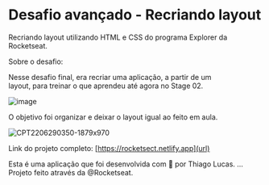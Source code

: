 # Desafio avançado - Recriando layout

Recriando layout utilizando HTML e CSS do programa Explorer da Rocketseat.

Sobre o desafio:

Nesse desafio final, era recriar uma aplicação, a partir de um layout, para treinar o que aprendeu até agora no Stage 02.

![image](https://user-images.githubusercontent.com/65739291/176373220-d3f0eb2d-b478-44f3-bc86-89bd35c73b71.png)

O objetivo foi organizar e deixar o layout igual ao feito em aula.

![CPT2206290350-1879x970](https://user-images.githubusercontent.com/65739291/176373328-9dbfb9e5-a62f-4552-b150-5f09a7a87c26.gif)

Link do projeto completo: [https://rocketsect.netlify.app](url)

Esta é uma aplicação que foi desenvolvida com 💜 por Thiago Lucas. ... Projeto feito através da @Rocketseat.
